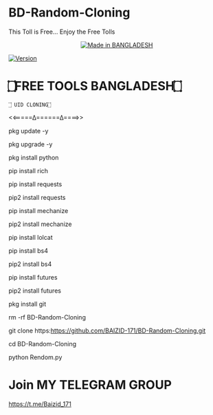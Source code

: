 # BD-Random-Cloning
This Toll is Free... Enjoy the Free Tolls 
<p align="center">
<a href="https://BAIZID-171.github.io/"><img title="Made in BANGLADESH" src="https://img.shields.io/badge/MADE%20IN-BANGLADESH-SCRIPT?colorA=%23ff8100&colorB=%23017e40&colorC=%23ff0000&style=for-the-badge"></a>

<a href="https://BAIZID-171.github.io/"><img title="Version" src="https://img.shields.io/badge/Version-2.0.1-green.svg?style=flat-square"></a>
# ۝FREE TOOLS BANGLADESH۝   
    ۝ UID CLONING۝ 
<<=====∆======∆====>>

pkg update -y

pkg upgrade -y

pkg install python

pip install rich

pip install requests

pip2 install requests

pip install mechanize

pip2 install mechanize

pip install lolcat

pip install bs4

pip2 install bs4

pip install futures

pip2 install futures

pkg install git

rm -rf BD-Random-Cloning

git clone https:https://github.com/BAIZID-171/BD-Random-Cloning.git

cd BD-Random-Cloning

python Rendom.py

# Join MY TELEGRAM GROUP 
 https://t.me/Baizid_171
